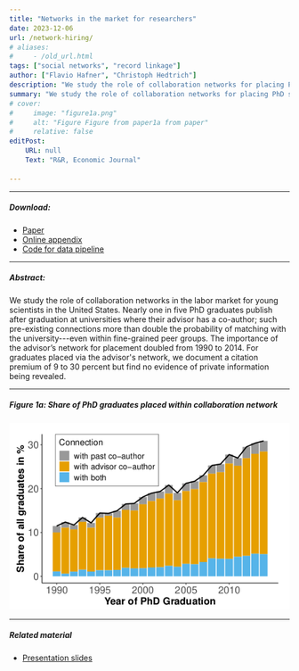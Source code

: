 ```yaml
---
title: "Networks in the market for researchers" 
date: 2023-12-06
url: /network-hiring/
# aliases: 
#     - /old_url.html
tags: ["social networks", "record linkage"]
author: ["Flavio Hafner", "Christoph Hedtrich"]
description: "We study the role of collaboration networks for placing PhD students in the U.S. We find a substantial and rising role for network hiring. For graduates placed via the advisor's network, we document a citation premium of 9 to 30 percent but find no evidence of private information being revealed. " 
summary: "We study the role of collaboration networks for placing PhD students in the U.S. We find a substantial and rising role for network hiring. For graduates placed via the advisor's network, we document a citation premium of 9 to 30 percent but find no evidence of private information being revealed. " 
# cover:
#     image: "figure1a.png"
#     alt: "Figure Figure from paper1a from paper"
#     relative: false
editPost:
    URL: null
    Text: "R&R, Economic Journal"

---
```


---

##### Download:

- [Paper](network-hiring.pdf)
- [Online appendix](network-hiring-appendix.pdf)
- [Code for data pipeline](https://github.com/f-hafner/mag_sample)

---

##### Abstract:

We study the role of collaboration networks in the labor market for young scientists in the United States. Nearly one in five PhD graduates publish after graduation at universities where their advisor has a co-author; such pre-existing connections more than double the probability of matching with the university---even within fine-grained peer groups. The importance of the advisor’s network for placement doubled from 1990 to 2014. For graduates placed via the advisor's network, we document a citation premium of 9 to 30 percent but find no evidence of private information being revealed.


---

##### Figure 1a: Share of PhD graduates placed within collaboration network

![](figure1a.png)

<!-- ---

##### Citation

Author 1, Author 2. Year. "Title." *Journal* Volume (Issue): First page–Last page. https://doi.org/paper_doi.

```BibTeX
@article{AAYY,
author = {Author 1 and Author 2},
doi = {paper_doi},
journal = {Journal},
number = {Issue},
pages = {XXX--YYY},
title = {Title},
volume = {Volume},
year = {Year}}
``` -->

---

##### Related material

+ [Presentation slides](https://doi.org/10.5281/zenodo.10071496)